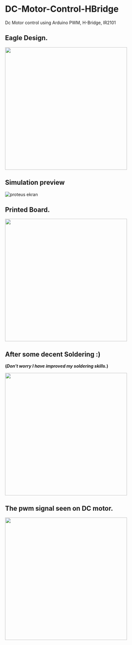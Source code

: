 # DC-Motor-Control-HBridge

Dc Motor control using Arduino PWM, H-Bridge, IR2101

## Eagle Design.

<img src="https://user-images.githubusercontent.com/26569870/28752615-9e0c5066-752c-11e7-8286-a9acac95b7ba.PNG" width="400">

## Simulation preview

![proteus ekran](https://user-images.githubusercontent.com/26569870/28752742-7d44d18e-752f-11e7-82a3-a21fb851c6c0.PNG)

## Printed Board.

<img src="https://user-images.githubusercontent.com/26569870/28752585-cf79286e-752b-11e7-8403-32eda57bb28b.jpg" width="400">

## After some decent Soldering :) 
**(_Don't worry I have improved my soldering skills._)**

<img src="https://user-images.githubusercontent.com/26569870/28752583-cf3ef176-752b-11e7-880d-7ea105c43646.jpg" width="400">

## The pwm signal seen on DC motor. 

<img src="https://user-images.githubusercontent.com/26569870/28752584-cf5b7b16-752b-11e7-9950-28e190d2e488.jpg" width="400">
